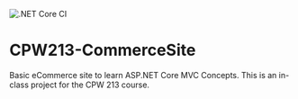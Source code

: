 ![.NET Core CI](https://github.com/JoeProgrammer88/CPW213-CommerceSite/workflows/.NET%20Core%20CI/badge.svg)

# CPW213-CommerceSite
Basic eCommerce site to learn ASP.NET Core MVC Concepts. 
This is an in-class project for the CPW 213 course.



